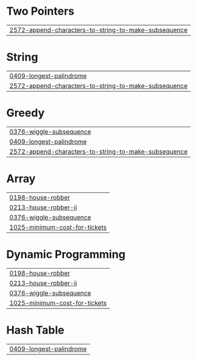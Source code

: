 # Two Pointers
|  |
| ------- |
| [2572-append-characters-to-string-to-make-subsequence](https://github.com/Shubhamm1211/LeetCode/tree/master/2572-append-characters-to-string-to-make-subsequence) |


# String
|  |
| ------- |
| [0409-longest-palindrome](https://github.com/Shubhamm1211/LeetCode/tree/master/0409-longest-palindrome) |
| [2572-append-characters-to-string-to-make-subsequence](https://github.com/Shubhamm1211/LeetCode/tree/master/2572-append-characters-to-string-to-make-subsequence) |
# Greedy
|  |
| ------- |
| [0376-wiggle-subsequence](https://github.com/Shubhamm1211/LeetCode/tree/master/0376-wiggle-subsequence) |
| [0409-longest-palindrome](https://github.com/Shubhamm1211/LeetCode/tree/master/0409-longest-palindrome) |
| [2572-append-characters-to-string-to-make-subsequence](https://github.com/Shubhamm1211/LeetCode/tree/master/2572-append-characters-to-string-to-make-subsequence) |
# Array
|  |
| ------- |
| [0198-house-robber](https://github.com/Shubhamm1211/LeetCode/tree/master/0198-house-robber) |
| [0213-house-robber-ii](https://github.com/Shubhamm1211/LeetCode/tree/master/0213-house-robber-ii) |
| [0376-wiggle-subsequence](https://github.com/Shubhamm1211/LeetCode/tree/master/0376-wiggle-subsequence) |
| [1025-minimum-cost-for-tickets](https://github.com/Shubhamm1211/LeetCode/tree/master/1025-minimum-cost-for-tickets) |
# Dynamic Programming
|  |
| ------- |
| [0198-house-robber](https://github.com/Shubhamm1211/LeetCode/tree/master/0198-house-robber) |
| [0213-house-robber-ii](https://github.com/Shubhamm1211/LeetCode/tree/master/0213-house-robber-ii) |
| [0376-wiggle-subsequence](https://github.com/Shubhamm1211/LeetCode/tree/master/0376-wiggle-subsequence) |
| [1025-minimum-cost-for-tickets](https://github.com/Shubhamm1211/LeetCode/tree/master/1025-minimum-cost-for-tickets) |
# Hash Table
|  |
| ------- |
| [0409-longest-palindrome](https://github.com/Shubhamm1211/LeetCode/tree/master/0409-longest-palindrome) |